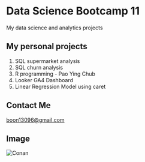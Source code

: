 # Data Science Bootcamp 11
My data science and analytics projects

## My personal projects

1. SQL supermarket analysis
2. SQL churn analysis
3. R programming - Pao Ying Chub
4. Looker GA4 Dashboard
5. Linear Regression Model using caret

## Contact Me
boon13096@gmail.com

## Image
![Conan](https://www.online-station.net/wp-content/uploads/2025/03/conanmovie27.jpg)
